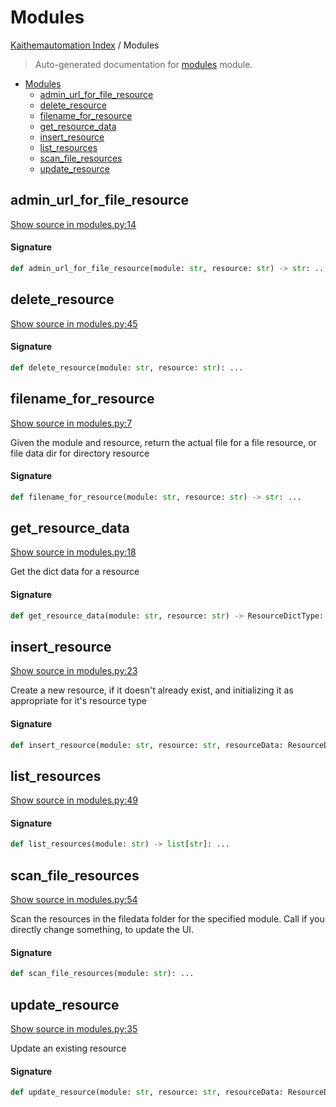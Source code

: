 # Modules

[Kaithemautomation Index](./README.md#kaithemautomation-index) / Modules

> Auto-generated documentation for [modules](../../../api/modules.py) module.

- [Modules](#modules)
  - [admin_url_for_file_resource](#admin_url_for_file_resource)
  - [delete_resource](#delete_resource)
  - [filename_for_resource](#filename_for_resource)
  - [get_resource_data](#get_resource_data)
  - [insert_resource](#insert_resource)
  - [list_resources](#list_resources)
  - [scan_file_resources](#scan_file_resources)
  - [update_resource](#update_resource)

## admin_url_for_file_resource

[Show source in modules.py:14](../../../api/modules.py#L14)

#### Signature

```python
def admin_url_for_file_resource(module: str, resource: str) -> str: ...
```



## delete_resource

[Show source in modules.py:45](../../../api/modules.py#L45)

#### Signature

```python
def delete_resource(module: str, resource: str): ...
```



## filename_for_resource

[Show source in modules.py:7](../../../api/modules.py#L7)

Given the module and resource, return the actual file for a file resource, or
file data dir for directory resource

#### Signature

```python
def filename_for_resource(module: str, resource: str) -> str: ...
```



## get_resource_data

[Show source in modules.py:18](../../../api/modules.py#L18)

Get the dict data for a resource

#### Signature

```python
def get_resource_data(module: str, resource: str) -> ResourceDictType: ...
```



## insert_resource

[Show source in modules.py:23](../../../api/modules.py#L23)

Create a new resource, if it doesn't already exist,
and initializing it as appropriate for it's resource type

#### Signature

```python
def insert_resource(module: str, resource: str, resourceData: ResourceDictType): ...
```



## list_resources

[Show source in modules.py:49](../../../api/modules.py#L49)

#### Signature

```python
def list_resources(module: str) -> list[str]: ...
```



## scan_file_resources

[Show source in modules.py:54](../../../api/modules.py#L54)

Scan the resources in the filedata folder for the specified module.
Call if you directly change something, to update the UI.

#### Signature

```python
def scan_file_resources(module: str): ...
```



## update_resource

[Show source in modules.py:35](../../../api/modules.py#L35)

Update an existing resource

#### Signature

```python
def update_resource(module: str, resource: str, resourceData: ResourceDictType): ...
```